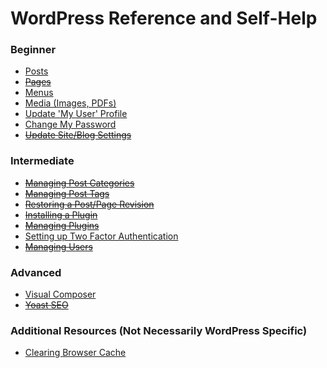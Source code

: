 # WordPress Reference and Self-Help

### Beginner

- [Posts](sections/posts/index.md)
- ~~[Pages]()~~
- [Menus](sections/menus/index.md)
- [Media (Images, PDFs)](sections/media/index.md)
- [Update 'My User' Profile](sections/users/index.md#myProfile)
- [Change My Password](sections/users/index.md#changePassword)
- ~~[Update Site/Blog Settings]()~~


### Intermediate

- ~~[Managing Post Categories]()~~
- ~~[Managing Post Tags]()~~
- ~~[Restoring a Post/Page Revision]()~~
- ~~[Installing a Plugin]()~~
- ~~[Managing Plugins]()~~
- [Setting up Two Factor Authentication](sections/security/index.md)
- ~~[Managing Users]()~~


### Advanced

- [Visual Composer](sections/plugins/visual-composer.md)
- ~~[Yoast SEO]()~~


### Additional Resources (Not Necessarily WordPress Specific)
 
- [Clearing Browser Cache](https://blog.hubspot.com/marketing/clear-cache-cookies-history)
